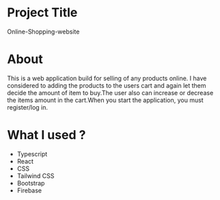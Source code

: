 # Project Title

Online-Shopping-website

# About

This is a web application build for selling of any products online. I have considered to adding the products to the users cart and again let them decide the amount of item to buy.The user also can increase or decrease the items amount in the cart.When you start the application, you must register/log in.

# What I used ?
- Typescript
- React
- CSS
- Tailwind CSS
- Bootstrap
- Firebase 
